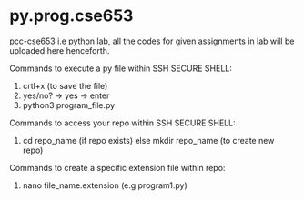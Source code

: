 # py.prog.cse653

pcc-cse653 i.e python lab, all the codes for given assignments in lab will be uploaded here henceforth.

Commands to execute a py file within SSH SECURE SHELL:

1. crtl+x (to save the file)
2. yes/no? -> yes -> enter
3. python3 program_file.py



Commands to access your repo within SSH SECURE SHELL:

1. cd repo_name (if repo exists) else mkdir repo_name (to create new repo)


Commands to create a specific extension file within repo:

1. nano file_name.extension (e.g program1.py)
